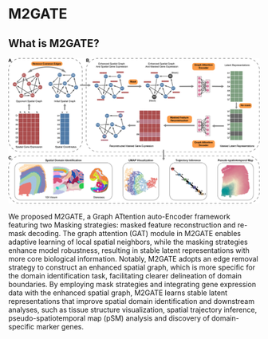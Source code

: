 # M2GATE

## What is M2GATE?

![Figure1_overview](https://github.com/LYxiaotai/M2GATE/blob/main/Figure1_overview.jpg)

We proposed M2GATE, a Graph ATtention auto-Encoder framework featuring two Masking strategies: masked feature reconstruction and re-mask decoding. The graph attention (GAT) module in M2GATE enables adaptive learning of local spatial neighbors, while the masking strategies enhance model robustness, resulting in stable latent representations with more core biological information. Notably, M2GATE adopts an edge removal strategy to construct an enhanced spatial graph, which is more specific for the domain identification task, facilitating clearer delineation of domain boundaries. By employing mask strategies and integrating gene expression data with the enhanced spatial graph, M2GATE learns stable latent representations that improve spatial domain identification and downstream analyses, such as tissue structure visualization, spatial trajectory inference, pseudo-spatiotemporal map (pSM) analysis and discovery of domain-specific marker genes.


